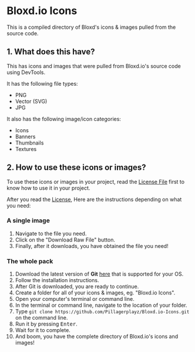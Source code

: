 # Bloxd.io Icons

This is a compiled directory of Bloxd's icons & images pulled from the source code.

## 1. What does this have?

This has icons and images that were pulled from Bloxd.io's source code using DevTools.

It has the following file types:
- PNG
- Vector (SVG)
- JPG

It also has the following image/icon categories:
- Icons
- Banners
- Thumbnails
- Textures

## 2. How to use these icons or images?

To use these icons or images in your project, read the [License File](LICENSE) first to know how to use it in your project.

After you read the [License](LICENSE), Here are the instructions depending on what you need:

### A single image

1. Navigate to the file you need.
2. Click on the "Download Raw File" button.
3. Finally, after it downloads, you have obtained the file you need!

### The whole pack

1. Download the latest version of **Git** [here](https://git-scm.com/downloads) that is supported for your OS.
2. Follow the installation instructions.
3. After Git is downloaded, you are ready to continue.
4. Create a folder for all of your icons & images, eg. "Bloxd.io Icons".
5. Open your computer's terminal or command line.
6. In the terminal or command line, navigate to the location of your folder.
7. Type `git clone https://github.com/Pillagerplayz/Bloxd.io-Icons.git` on the command line.
8. Run it by pressing <kbd>Enter</kbd>.
9. Wait for it to complete.
10. And boom, you have the complete directory of Bloxd.io's icons and images!